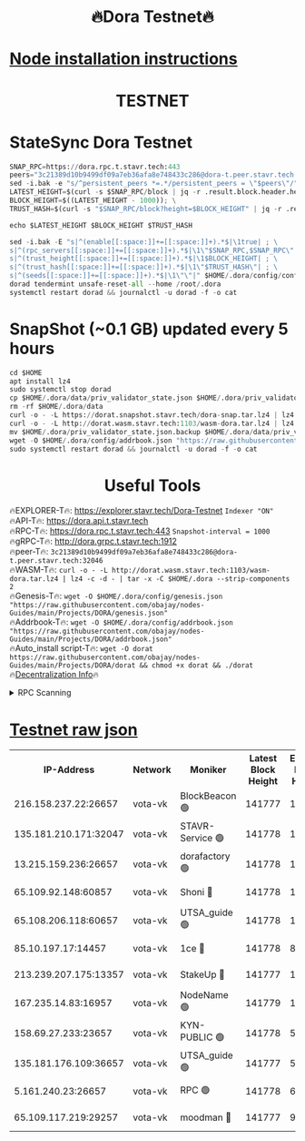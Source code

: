 <h1 align="center"> 🔥Dora Testnet🔥</h1>

[Node installation instructions](https://github.com/obajay/nodes-Guides/tree/main/Projects/DORA)
=

<h1 align="center"> TESTNET</h1>

# StateSync Dora Testnet
```python
SNAP_RPC=https://dora.rpc.t.stavr.tech:443
peers="3c21389d10b9499df09a7eb36afa8e748433c286@dora-t.peer.stavr.tech:32046"
sed -i.bak -e "s/^persistent_peers *=.*/persistent_peers = \"$peers\"/" $HOME/.dora/config/config.toml
LATEST_HEIGHT=$(curl -s $SNAP_RPC/block | jq -r .result.block.header.height); \
BLOCK_HEIGHT=$((LATEST_HEIGHT - 1000)); \
TRUST_HASH=$(curl -s "$SNAP_RPC/block?height=$BLOCK_HEIGHT" | jq -r .result.block_id.hash)

echo $LATEST_HEIGHT $BLOCK_HEIGHT $TRUST_HASH

sed -i.bak -E "s|^(enable[[:space:]]+=[[:space:]]+).*$|\1true| ; \
s|^(rpc_servers[[:space:]]+=[[:space:]]+).*$|\1\"$SNAP_RPC,$SNAP_RPC\"| ; \
s|^(trust_height[[:space:]]+=[[:space:]]+).*$|\1$BLOCK_HEIGHT| ; \
s|^(trust_hash[[:space:]]+=[[:space:]]+).*$|\1\"$TRUST_HASH\"| ; \
s|^(seeds[[:space:]]+=[[:space:]]+).*$|\1\"\"|" $HOME/.dora/config/config.toml
dorad tendermint unsafe-reset-all --home /root/.dora
systemctl restart dorad && journalctl -u dorad -f -o cat
```
# SnapShot (~0.1 GB) updated every 5 hours
```python
cd $HOME
apt install lz4
sudo systemctl stop dorad
cp $HOME/.dora/data/priv_validator_state.json $HOME/.dora/priv_validator_state.json.backup
rm -rf $HOME/.dora/data
curl -o - -L https://dorat.snapshot.stavr.tech/dora-snap.tar.lz4 | lz4 -c -d - | tar -x -C $HOME/.dora --strip-components 2
curl -o - -L http://dorat.wasm.stavr.tech:1103/wasm-dora.tar.lz4 | lz4 -c -d - | tar -x -C $HOME/.dora --strip-components 2
mv $HOME/.dora/priv_validator_state.json.backup $HOME/.dora/data/priv_validator_state.json
wget -O $HOME/.dora/config/addrbook.json "https://raw.githubusercontent.com/obajay/nodes-Guides/main/Projects/DORA/addrbook.json"
sudo systemctl restart dorad && journalctl -u dorad -f -o cat
```
 <h1 align="center"> Useful Tools</h1>
 
🔥EXPLORER-T🔥: https://explorer.stavr.tech/Dora-Testnet        `Indexer "ON"` \
🔥API-T🔥:      https://dora.api.t.stavr.tech \
🔥RPC-T🔥:      https://dora.rpc.t.stavr.tech:443              `Snapshot-interval = 1000` \
🔥gRPC-T🔥:     http://dora.grpc.t.stavr.tech:1912 \
🔥peer-T🔥:     `3c21389d10b9499df09a7eb36afa8e748433c286@dora-t.peer.stavr.tech:32046` \
🔥WASM-T🔥:     ```curl -o - -L http://dorat.wasm.stavr.tech:1103/wasm-dora.tar.lz4 | lz4 -c -d - | tar -x -C $HOME/.dora --strip-components 2``` \
🔥Genesis-T🔥:  ```wget -O $HOME/.dora/config/genesis.json "https://raw.githubusercontent.com/obajay/nodes-Guides/main/Projects/DORA/genesis.json"``` \
🔥Addrbook-T🔥: ```wget -O $HOME/.dora/config/addrbook.json "https://raw.githubusercontent.com/obajay/nodes-Guides/main/Projects/DORA/addrbook.json"``` \
🔥Auto_install script-T🔥:  `wget -O dorat https://raw.githubusercontent.com/obajay/nodes-Guides/main/Projects/DORA/dorat && chmod +x dorat && ./dorat` \
🔥[Decentralization Info](https://github.com/obajay/StateSync-snapshots/tree/main/Projects/Dora/Decentralization)🔥

<details>
<summary>RPC Scanning</summary>

<h2 align="center"> We scan nodes in real time every 4 hours. And we provide the final result of RPC endpoints.
We cannot influence the operation of these nodes in any way. </h2>


```python
If Voting Power is higher than 0 --> then the Node is a validator of the network and may be subject to attack and be a potential threat to the chain.
```
```python
We marked such validators with a red symbol
```

</details>

[Testnet raw json](https://rpc-check.dorat.stavr.tech/dorat/rpc-dorat-result.json)
=



<table><tr><th>IP-Address</th><th>Network</th><th>Moniker</th><th>Latest Block Height</th><th>Earliest Block Height</th><th>Catching Up</th><th>Tx Index</th><th>Voting Power</th><th>Scan Time</th></tr><tr><td>216.158.237.22:26657</td><td>vota-vk</td><td>BlockBeacon 🟢</td><td>141777</td><td>1</td><td>False</td><td>off</td><td>0</td><td>2023-12-29T23:34:32.076236477UTC</td></tr><tr><td>135.181.210.171:32047</td><td>vota-vk</td><td>STAVR-Service 🟢</td><td>141778</td><td>1</td><td>False</td><td>on</td><td>0</td><td>2023-12-29T23:34:36.919670424UTC</td></tr><tr><td>13.215.159.236:26657</td><td>vota-vk</td><td>dorafactory 🟢</td><td>141778</td><td>1</td><td>False</td><td>on</td><td>0</td><td>2023-12-29T23:34:37.883825314UTC</td></tr><tr><td>65.109.92.148:60857</td><td>vota-vk</td><td>Shoni 🔴</td><td>141778</td><td>1</td><td>False</td><td>on</td><td>9323404379593930</td><td>2023-12-29T23:34:39.625642694UTC</td></tr><tr><td>65.108.206.118:60657</td><td>vota-vk</td><td>UTSA_guide 🟢</td><td>141778</td><td>1</td><td>False</td><td>on</td><td>0</td><td>2023-12-29T23:34:39.959374503UTC</td></tr><tr><td>85.10.197.17:14457</td><td>vota-vk</td><td>1ce 🔴</td><td>141778</td><td>8001</td><td>False</td><td>off</td><td>9009000000000000</td><td>2023-12-29T23:34:38.715046610UTC</td></tr><tr><td>213.239.207.175:13357</td><td>vota-vk</td><td>StakeUp 🔴</td><td>141777</td><td>13001</td><td>False</td><td>off</td><td>9009500000000000</td><td>2023-12-29T23:34:31.476373021UTC</td></tr><tr><td>167.235.14.83:16957</td><td>vota-vk</td><td>NodeName 🟢</td><td>141779</td><td>14001</td><td>False</td><td>on</td><td>0</td><td>2023-12-29T23:34:40.245982060UTC</td></tr><tr><td>158.69.27.233:23657</td><td>vota-vk</td><td>KYN-PUBLIC 🟢</td><td>141778</td><td>52001</td><td>False</td><td>on</td><td>0</td><td>2023-12-29T23:34:39.317142872UTC</td></tr><tr><td>135.181.176.109:36657</td><td>vota-vk</td><td>UTSA_guide 🟢</td><td>141777</td><td>55501</td><td>False</td><td>on</td><td>0</td><td>2023-12-29T23:34:31.226523471UTC</td></tr><tr><td>5.161.240.23:26657</td><td>vota-vk</td><td>RPC 🟢</td><td>141778</td><td>60001</td><td>False</td><td>off</td><td>0</td><td>2023-12-29T23:34:38.501012460UTC</td></tr><tr><td>65.109.117.219:29257</td><td>vota-vk</td><td>moodman 🔴</td><td>141777</td><td>99800</td><td>False</td><td>off</td><td>9009100000000000</td><td>2023-12-29T23:34:34.503341672UTC</td></tr></table>
